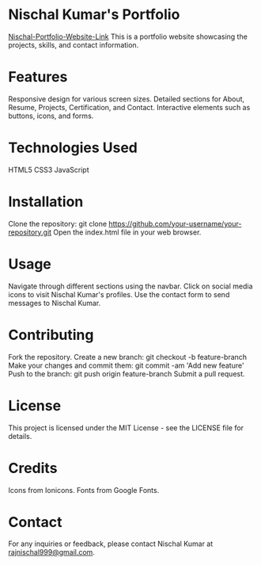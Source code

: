 # Nischal Kumar's Portfolio
[Nischal-Portfolio-Website-Link](https://nischalportfolio.netlify.app/)
This is a portfolio website showcasing the projects, skills, and contact information.

# Features
Responsive design for various screen sizes.
Detailed sections for About, Resume, Projects, Certification, and Contact.
Interactive elements such as buttons, icons, and forms.

# Technologies Used
HTML5
CSS3
JavaScript

# Installation
Clone the repository: git clone https://github.com/your-username/your-repository.git
Open the index.html file in your web browser.

# Usage
  Navigate through different sections using the navbar.
  Click on social media icons to visit Nischal Kumar's profiles.
  Use the contact form to send messages to Nischal Kumar.
  
# Contributing
  Fork the repository.
  Create a new branch: git checkout -b feature-branch
  Make your changes and commit them: git commit -am 'Add new feature'
  Push to the branch: git push origin feature-branch
  Submit a pull request.
  
# License
This project is licensed under the MIT License - see the LICENSE file for details.

# Credits
Icons from Ionicons.
Fonts from Google Fonts.

# Contact
For any inquiries or feedback, please contact Nischal Kumar at rajnischal999@gmail.com.
